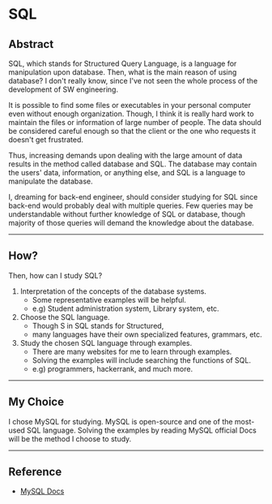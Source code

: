 # SQL

## Abstract

SQL, which stands for Structured Query Language, is a language for manipulation upon database. Then, what is the main reason of using database? I don't really know, since I've not seen the whole process of the development of SW engineering. 

It is possible to find some files or executables in your personal computer even without enough organization. Though, I think it is really hard work to maintain the files or information of large number of people. The data should be considered careful enough so that the client or the one who requests it doesn't get frustrated. 

Thus, increasing demands upon dealing with the large amount of data results in the method called database and SQL. The database may contain the users' data, information, or anything else, and SQL is a language to manipulate the database. 

I, dreaming for back-end engineer, should consider studying for SQL since back-end would probably deal with multiple queries. Few queries may be understandable without further knowledge of SQL or database, though majority of those queries will demand the knowledge about the database. 

---

## How?

Then, how can I study SQL?

1. Interpretation of the concepts of the database systems. 
   - Some representative examples will be helpful. 
   - e.g) Student administration system, Library system, etc. 
2. Choose the SQL language. 
   - Though S in SQL stands for Structured, 
   - many languages have their own specialized features, grammars, etc. 
3. Study the chosen SQL language through examples. 
   - There are many websites for me to learn through examples. 
   - Solving the examples will include searching the functions of SQL. 
   - e.g) programmers, hackerrank, and much more. 

---

## My Choice

I chose MySQL for studying. MySQL is open-source and one of the most-used SQL language. Solving the examples by reading MySQL official Docs will be the method I choose to study. 

---

## Reference

- [MySQL Docs](https://dev.mysql.com/doc/refman/8.0/en/)

